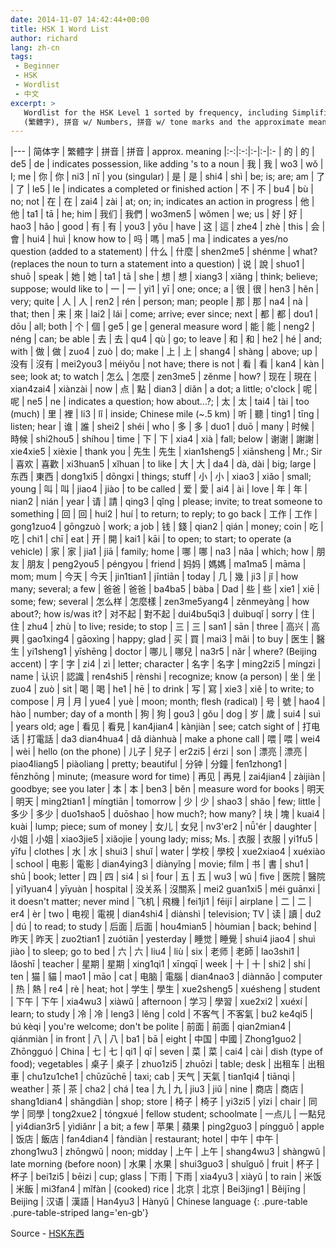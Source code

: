 ```yaml
---
date: 2014-11-07 14:42:44+00:00
title: HSK 1 Word List
author: richard 
lang: zh-cn
tags:
 - Beginner
 - HSK
 - Wordlist
 - 中文
excerpt: >
   Wordlist for the HSK Level 1 sorted by frequency, including Simplified (简体字), Traditional 
   (繁體字), 拼音 w/ Numbers, 拼音 w/ tone marks and the approximate meaning
---
```


|---
| 简体字 | 繁體字 | 拼音 | 拼音 | approx. meaning
|:-:|:-:|:-|:-|:-
| 的 | 的 | de5 | de | indicates possession, like adding 's to a noun
| 我 | 我 | wo3 | wǒ | I; me
| 你 | 你 | ni3 | nǐ | you (singular)
| 是 | 是 | shi4 | shì | be; is; are; am
| 了 | 了 | le5 | le | indicates a completed or finished action
| 不 | 不 | bu4 | bù | no; not
| 在 | 在 | zai4 | zài | at; on; in; indicates an action in progress
| 他 | 他 | ta1 | tā | he; him
| 我们 | 我們 | wo3men5 | wǒmen | we; us
| 好 | 好 | hao3 | hǎo | good
| 有 | 有 | you3 | yǒu | have
| 这 | 這 | zhe4 | zhè | this
| 会 | 會 | hui4 | huì | know how to
| 吗 | 嗎 | ma5 | ma | indicates a yes/no question (added to a statement)
| 什么 | 什麼 | shen2me5 | shénme | what? (replaces the noun to turn a statement into a question)
| 说 | 說 | shuo1 | shuō | speak
| 她 | 她 | ta1 | tā | she
| 想 | 想 | xiang3 | xiǎng | think; believe; suppose; would like to
| 一 | 一 | yi1 | yī | one; once; a
| 很 | 很 | hen3 | hěn | very; quite
| 人 | 人 | ren2 | rén | person; man; people
| 那 | 那 | na4 | nà | that; then
| 来 | 來 | lai2 | lái | come; arrive; ever since; next
| 都 | 都 | dou1 | dōu | all; both
| 个 | 個 | ge5 | ge | general measure word
| 能 | 能 | neng2 | néng | can; be able
| 去 | 去 | qu4 | qù | go; to leave
| 和 | 和 | he2 | hé | and; with
| 做 | 做 | zuo4 | zuò | do; make
| 上 | 上 | shang4 | shàng | above; up
| 没有 | 沒有 | mei2you3 | méiyǒu | not have; there is not
| 看 | 看 | kan4 | kàn | see; look at; to watch
| 怎么 | 怎麼 | zen3me5 | zěnme | how?
| 现在 | 現在 | xian4zai4 | xiànzài | now
| 点 | 點 | dian3 | diǎn | a dot; a little; o'clock
| 呢 | 呢 | ne5 | ne | indicates a question; how about...?;
| 太 | 太 | tai4 | tài | too (much)
| 里 | 裡 | li3 | lǐ | inside; Chinese mile (~.5 km)
| 听 | 聽 | ting1 | tīng | listen; hear
| 谁 | 誰 | shei2 | shéi | who
| 多 | 多 | duo1 | duō | many
| 时候 | 時候 | shi2hou5 | shíhou | time
| 下 | 下 | xia4 | xià | fall; below
| 谢谢 | 謝謝 | xie4xie5 | xièxie | thank you
| 先生 | 先生 | xian1sheng5 | xiānsheng | Mr.; Sir
| 喜欢 | 喜歡 | xi3huan5 | xǐhuan | to like
| 大 | 大 | da4 | dà, dài | big; large
| 东西 | 東西 | dong1xi5 | dōngxi | things; stuff
| 小 | 小 | xiao3 | xiǎo | small; young
| 叫 | 叫 | jiao4 | jiào | to be called
| 爱 | 愛 | ai4 | ài | love
| 年 | 年 | nian2 | nián | year
| 请 | 請 | qing3 | qǐng | please; invite; to treat someone to something
| 回 | 回 | hui2 | huí | to return; to reply; to go back
| 工作 | 工作 | gong1zuo4 | gōngzuò | work; a job
| 钱 | 錢 | qian2 | qián | money; coin
| 吃 | 吃 | chi1 | chī | eat
| 开 | 開 | kai1 | kāi | to open; to start; to operate (a vehicle)
| 家 | 家 | jia1 | jiā | family; home
| 哪 | 哪 | na3 | nǎa | which; how
| 朋友 | 朋友 | peng2you5 | péngyou | friend
| 妈妈 | 媽媽 | ma1ma5 | māma | mom; mum
| 今天 | 今天 | jin1tian1 | jīntiān | today
| 几 | 幾 | ji3 | jǐ | how many; several; a few
| 爸爸 | 爸爸 | ba4ba5 | bàba | Dad
| 些 | 些 | xie1 | xiē | some; few; several
| 怎么样 | 怎麼樣 | zen3me5yang4 | zěnmeyàng | how about?; how is/was it?
| 对不起 | 對不起 | dui4bu5qi3 | duìbuqǐ | sorry
| 住 | 住 | zhu4 | zhù | to live; reside; to stop
| 三 | 三 | san1 | sān | three
| 高兴 | 高興 | gao1xing4 | gāoxìng | happy; glad
| 买 | 買 | mai3 | mǎi | to buy
| 医生 | 醫生 | yi1sheng1 | yīshēng | doctor
| 哪儿 | 哪兒 | na3r5 | nǎr | where? (Beijing accent)
| 字 | 字 | zi4 | zì | letter; character
| 名字 | 名字 | ming2zi5 | míngzi | name
| 认识 | 認識 | ren4shi5 | rènshi | recognize; know (a person)
| 坐 | 坐 | zuo4 | zuò | sit
| 喝 | 喝 | he1 | hē | to drink
| 写 | 寫 | xie3 | xiě | to write; to compose
| 月 | 月 | yue4 | yuè | moon; month; flesh (radical)
| 号 | 號 | hao4 | hào | number; day of a month
| 狗 | 狗 | gou3 | gǒu | dog
| 岁 | 歲 | sui4 | suì | years old; age
| 看见 | 看見 | kan4jian4 | kànjiàn | see; catch sight of
| 打电话 | 打電話 | da3 dian4hua4 | dǎ diànhuà | make a phone call
| 喂 | 喂 | wei4 | wèi | hello (on the phone)
| 儿子 | 兒子 | er2zi5 | érzi | son
| 漂亮 | 漂亮 | piao4liang5 | piàoliang | pretty; beautiful
| 分钟 | 分鐘 | fen1zhong1 | fēnzhōng | minute; (measure word for time)
| 再见 | 再見 | zai4jian4 | zàijiàn | goodbye; see you later
| 本 | 本 | ben3 | běn | measure word for books
| 明天 | 明天 | ming2tian1 | míngtiān | tomorrow
| 少 | 少 | shao3 | shǎo | few; little
| 多少 | 多少 | duo1shao5 | duōshao | how much?; how many?
| 块 | 塊 | kuai4 | kuài | lump; piece; sum of money
| 女儿 | 女兒 | nv3'er2 | nǚ'ér | daughter
| 小姐 | 小姐 | xiao3jie5 | xiǎojie | young lady; miss; Ms.
| 衣服 | 衣服 | yi1fu5 | yīfu | clothes
| 水 | 水 | shui3 | shuǐ | water
| 学校 | 學校 | xue2xiao4 | xuéxiào | school
| 电影 | 電影 | dian4ying3 | diànyǐng | movie; film
| 书 | 書 | shu1 | shū | book; letter
| 四 | 四 | si4 | sì | four
| 五 | 五 | wu3 | wǔ | five
| 医院 | 醫院 | yi1yuan4 | yīyuàn | hospital
| 没关系 | 沒關系 | mei2 guan1xi5 | méi guānxi | it doesn't matter; never mind
| 飞机 | 飛機 | fei1ji1 | fēijī | airplane
| 二 | 二 | er4 | èr | two
| 电视 | 電視 | dian4shi4 | diànshì | television; TV
| 读 | 讀 | du2 | dú | to read; to study
| 后面 | 后面 | hou4mian5 | hòumian | back; behind
| 昨天 | 昨天 | zuo2tian1 | zuótiān | yesterday
| 睡觉 | 睡覺 | shui4 jiao4 | shuì jiào | to sleep; go to bed
| 六 | 六 | liu4 | liù | six
| 老师 | 老師 | lao3shi1 | lǎoshī | teacher
| 星期 | 星期 | xing1qi1 | xīngqī | week
| 十 | 十 | shi2 | shí | ten
| 猫 | 貓 | mao1 | māo | cat
| 电脑 | 電腦 | dian4nao3 | diànnǎo | computer
| 热 | 熱 | re4 | rè | heat; hot
| 学生 | 學生 | xue2sheng5 | xuésheng | student
| 下午 | 下午 | xia4wu3 | xiàwǔ | afternoon
| 学习 | 學習 | xue2xi2 | xuéxí | learn; to study
| 冷 | 冷 | leng3 | lěng | cold
| 不客气 | 不客氣 | bu2 ke4qi5 | bú kèqi | you're welcome; don't be polite
| 前面 | 前面 | qian2mian4 | qiánmiàn | in front
| 八 | 八 | ba1 | bā | eight
| 中国 | 中國 | Zhong1guo2 | Zhōngguó | China
| 七 | 七 | qi1 | qī | seven
| 菜 | 菜 | cai4 | cài | dish (type of food); vegetables
| 桌子 | 桌子 | zhuo1zi5 | zhuōzi | table; desk
| 出租车 | 出租車 | chu1zu1che1 | chūzūchē | taxi; cab
| 天气 | 天氣 | tian1qi4 | tiānqì | weather
| 茶 | 茶 | cha2 | chá | tea
| 九 | 九 | jiu3 | jiǔ | nine
| 商店 | 商店 | shang1dian4 | shāngdiàn | shop; store
| 椅子 | 椅子 | yi3zi5 | yǐzi | chair
| 同学 | 同學 | tong2xue2 | tóngxué | fellow student; schoolmate
| 一点儿 | 一點兒 | yi4dian3r5 | yìdiǎnr | a bit; a few
| 苹果 | 蘋果 | ping2guo3 | píngguǒ | apple
| 饭店 | 飯店 | fan4dian4 | fàndiàn | restaurant; hotel
| 中午 | 中午 | zhong1wu3 | zhōngwǔ | noon; midday
| 上午 | 上午 | shang4wu3 | shàngwǔ | late morning (before noon)
| 水果 | 水果 | shui3guo3 | shuǐguǒ | fruit
| 杯子 | 杯子 | bei1zi5 | bēizi | cup; glass
| 下雨 | 下雨 | xia4yu3 | xiàyǔ | to rain
| 米饭 | 米飯 | mi3fan4 | mǐfàn | (cooked) rice
| 北京 | 北京 | Bei3jing1 | Běijīng | Beijing
| 汉语 | 漢語 | Han4yu3 | Hànyǔ | Chinese language
{: .pure-table .pure-table-striped lang='en-gb'}

Source - [HSK东西][hsk]

[hsk]: //www.hskhsk.com/word-lists.html "Word Lists - HSK&#19996;&#35199;"